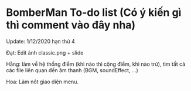 # BomberMan To-do list (Có ý kiến gì thì comment vào đây nha)

Update: 1/12/2020 hạn thứ 4

Đạt: Edit ảnh classic.png + slide

Hằng: làm về hệ thống điểm (khi nào thì cộng điểm, khi nào trừ), tìm tất cả các file liên quan đến âm thanh (BGM, soundEffect, ...)

Hoa: Làm nốt giao diện menu.
